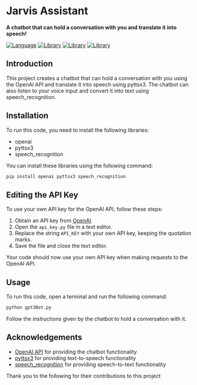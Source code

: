 # Jarvis Assistant

**A chatbot that can hold a conversation with you and translate it into speech!**

[![Language](https://img.shields.io/badge/Language-Python-blue)](https://www.python.org) [![Library](https://img.shields.io/badge/Library-pyttsx3-orange)](https://pypi.org/project/pyttsx3/) [![Library](https://img.shields.io/badge/Library-speech__recognition-orange)](https://pypi.org/project/speech_recognition/) [![Library](https://img.shields.io/badge/Library-openai-orange)](https://pypi.org/project/openai/)


## Introduction

This project creates a chatbot that can hold a conversation with you using the OpenAI API and translate it into speech using pyttsx3. The chatbot can also listen to your voice input and convert it into text using speech_recognition.

## Installation

To run this code, you need to install the following libraries:

- openai
- pyttsx3
- speech_recognition

You can install these libraries using the following command:

```bash
pip install openai pyttsx3 speech_recognition
```
## Editing the API Key

To use your own API key for the OpenAI API, follow these steps:

1. Obtain an API key from [OpenAI](https://openai.com).
2. Open the `api_key.py` file in a text editor.
3. Replace the string `API_KEY` with your own API key, keeping the quotation marks.
4. Save the file and close the text editor.

Your code should now use your own API key when making requests to the OpenAI API.


## Usage

To run this code, open a terminal and run the following command:

```bash
python gpt3Bot.py
```
Follow the instructions given by the chatbot to hold a conversation with it.


## Acknowledgements

- [OpenAI API](https://openai.com) for providing the chatbot functionality
- [pyttsx3](https://pypi.org/project/pyttsx3/) for providing text-to-speech functionality
- [speech_recognition](https://pypi.org/project/speech_recognition/) for providing speech-to-text functionality

Thank you to the following for their contributions to this project


